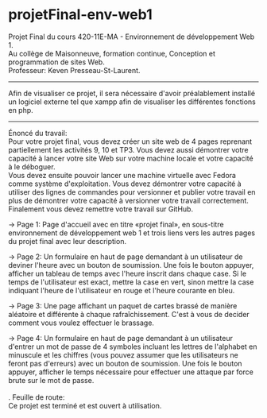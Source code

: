 # projetFinal-env-web1 <br>
Projet Final du cours 420-11E-MA - Environnement de développement Web 1.<br>
Au collège de Maisonneuve, formation continue, Conception et programmation de sites Web.<br>
Professeur: Keven Presseau-St-Laurent.


-----------------------------------------------
Afin de visualiser ce projet, il sera nécessaire d'avoir préalablement installé un logiciel externe tel que xampp afin de visualiser les différentes
fonctions en php.

-----------------------------------------------
Énoncé du travail:<br>
Pour votre projet final, vous devez créer un site web de 4 pages reprenant partiellement les activités 9, 10 et TP3.
Vous devez aussi démontrer votre capacité à lancer votre site Web sur votre machine locale et votre capacité à le déboguer.<br>
Vous devez ensuite pouvoir lancer une machine virtuelle avec Fedora comme système d'exploitation.
Vous devez démontrer votre capacité à utiliser des lignes de commandes pour versionner et publier votre travail en plus de démontrer
votre capacité à versionner votre travail correctement.<br>
Finalement vous devez remettre votre travail sur GitHub.

-> Page 1: Page d'accueil avec en titre «projet final», en sous-titre environnement de développement web 1 et trois liens vers les autres pages du projet final avec leur description.

-> Page 2: Un formulaire en haut de page demandant à un utilisateur de deviner l'heure avec un bouton de soumission. Une fois le bouton appuyer, afficher un tableau de temps avec l'heure inscrit dans chaque case. Si le temps de l'utilisateur est exact, mettre la case en vert, sinon mettre la case indiquant l'heure de l'utilisateur en rouge et l'heure courante en bleu.

-> Page 3: Une page affichant un paquet de cartes brassé de manière aléatoire et différente à chaque rafraîchissement. C'est à vous de decider comment vous voulez effectuer le brassage.

-> Page 4: Un formulaire en haut de page demandant à un utilisateur d'entrer un mot de passe de 4 symboles incluant les lettres de l'alphabet en minuscule et les chiffres (vous pouvez assumer que les utilisateurs ne feront pas d'erreurs) avec un bouton de soumission. Une fois le bouton appuyer, afficher le temps nécessaire pour effectuer une attaque par force brute sur le mot de passe.
<br><br>
.
Feuille de route:<br>
Ce projet est terminé et est ouvert à utilisation.
